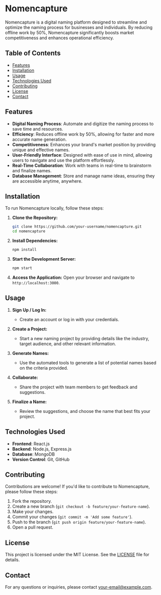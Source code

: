 # Nomencapture

Nomencapture is a digital naming platform designed to streamline and optimize the naming process for businesses and individuals. By reducing offline work by 50%, Nomencapture significantly boosts market competitiveness and enhances operational efficiency.

## Table of Contents

- [Features](#features)
- [Installation](#installation)
- [Usage](#usage)
- [Technologies Used](#technologies-used)
- [Contributing](#contributing)
- [License](#license)
- [Contact](#contact)

## Features

- **Digital Naming Process**: Automate and digitize the naming process to save time and resources.
- **Efficiency**: Reduces offline work by 50%, allowing for faster and more accurate name generation.
- **Competitiveness**: Enhances your brand's market position by providing unique and effective names.
- **User-Friendly Interface**: Designed with ease of use in mind, allowing users to navigate and use the platform effortlessly.
- **Real-Time Collaboration**: Work with teams in real-time to brainstorm and finalize names.
- **Database Management**: Store and manage name ideas, ensuring they are accessible anytime, anywhere.

## Installation

To run Nomencapture locally, follow these steps:

1. **Clone the Repository:**
    ```bash
    git clone https://github.com/your-username/nomencapture.git
    cd nomencapture
    ```

2. **Install Dependencies:**
    ```bash
    npm install
    ```

3. **Start the Development Server:**
    ```bash
    npm start
    ```

4. **Access the Application:**
    Open your browser and navigate to `http://localhost:3000`.

## Usage

1. **Sign Up / Log In:**
   - Create an account or log in with your credentials.

2. **Create a Project:**
   - Start a new naming project by providing details like the industry, target audience, and other relevant information.

3. **Generate Names:**
   - Use the automated tools to generate a list of potential names based on the criteria provided.

4. **Collaborate:**
   - Share the project with team members to get feedback and suggestions.

5. **Finalize a Name:**
   - Review the suggestions, and choose the name that best fits your project.

## Technologies Used

- **Frontend**: React.js
- **Backend**: Node.js, Express.js
- **Database**: MongoDB
- **Version Control**: Git, GitHub

## Contributing

Contributions are welcome! If you'd like to contribute to Nomencapture, please follow these steps:

1. Fork the repository.
2. Create a new branch (`git checkout -b feature/your-feature-name`).
3. Make your changes.
4. Commit your changes (`git commit -m 'Add some feature'`).
5. Push to the branch (`git push origin feature/your-feature-name`).
6. Open a pull request.

## License

This project is licensed under the MIT License. See the [LICENSE](LICENSE) file for details.

## Contact

For any questions or inquiries, please contact [your-email@example.com](mailto:your-email@example.com).
